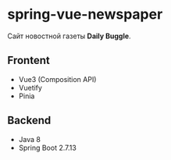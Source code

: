 # spring-vue-newspaper
Сайт новостной газеты <b>Daily Buggle</b>.

<!-- TODO: описать функионал (аля что внедрено + что используется) -->


Frontent
-
- Vue3 (Composition API)
- Vuetify
- Pinia

Backend
-
- Java 8
- Spring Boot 2.7.13

<!-- TODO: прописать списком бек -->

<!-- TODO: отдельный блок для БД, приложить схему БД -->

<!-- TODO: отдельный блок для Docker, о том как запустить -->

<!-- TODO: отдельный блок о том как запустить проект без DOCKER -->

<!-- TODO: в блоке про запуск привести пример application.yml -->
